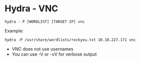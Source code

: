 # Hydra - VNC

```
hydra - P [WORDLIST] [TARGET-IP] vnc
```
Example:
```
hydra -P /usr/share/wordlists/rockyou.txt 10.10.227.171 vnc
```
* VNC does not use usernames
* You can use -V or -vV for verbose output
